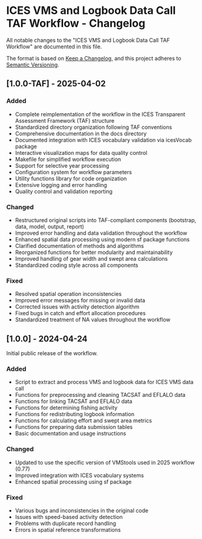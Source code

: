 # ICES VMS and Logbook Data Call TAF Workflow - Changelog

All notable changes to the "ICES VMS and Logbook Data Call TAF Workflow" are documented in this file.

The format is based on [Keep a Changelog](https://keepachangelog.com/en/1.0.0/),
and this project adheres to [Semantic Versioning](https://semver.org/spec/v2.0.0.html).

## [1.0.0-TAF] - 2025-04-02

### Added
- Complete reimplementation of the workflow in the ICES Transparent Assessment Framework (TAF) structure
- Standardized directory organization following TAF conventions
- Comprehensive documentation in the docs directory
- Documented integration with ICES vocabulary validation via icesVocab package
- Interactive visualization maps for data quality control
- Makefile for simplified workflow execution
- Support for selective year processing
- Configuration system for workflow parameters
- Utility functions library for code organization
- Extensive logging and error handling
- Quality control and validation reporting

### Changed
- Restructured original scripts into TAF-compliant components (bootstrap, data, model, output, report)
- Improved error handling and data validation throughout the workflow
- Enhanced spatial data processing using modern sf package functions
- Clarified documentation of methods and algorithms
- Reorganized functions for better modularity and maintainability
- Improved handling of gear width and swept area calculations
- Standardized coding style across all components

### Fixed
- Resolved spatial operation inconsistencies
- Improved error messages for missing or invalid data
- Corrected issues with activity detection algorithm
- Fixed bugs in catch and effort allocation procedures
- Standardized treatment of NA values throughout the workflow

## [1.0.0] - 2024-04-24

Initial public release of the workflow.

### Added
- Script to extract and process VMS and logbook data for ICES VMS data call
- Functions for preprocessing and cleaning TACSAT and EFLALO data
- Functions for linking TACSAT and EFLALO data
- Functions for determining fishing activity
- Functions for redistributing logbook information
- Functions for calculating effort and swept area metrics
- Functions for preparing data submission tables
- Basic documentation and usage instructions

### Changed
- Updated to use the specific version of VMStools used in 2025 workflow (0.77)
- Improved integration with ICES vocabulary systems
- Enhanced spatial processing using sf package

### Fixed
- Various bugs and inconsistencies in the original code
- Issues with speed-based activity detection
- Problems with duplicate record handling
- Errors in spatial reference transformations
